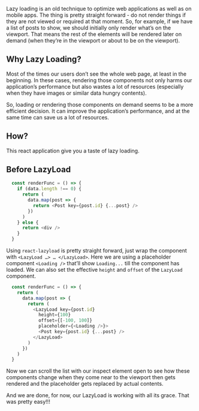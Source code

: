 Lazy loading is an old technique to optimize web applications as well as on mobile apps. The thing is pretty straight forward - do not render things if they are not viewed or required at that moment. So, for example, if we have a list of posts to show, we should initially only render what’s on the viewport. That means the rest of the elements will be rendered later on demand (when they’re in the viewport or about to be on the viewport).

## Why Lazy Loading?

Most of the times our users don’t see the whole web page, at least in the beginning. In these cases, rendering those components not only harms our application’s performance but also wastes a lot of resources (especially when they have images or similar data hungry contents). 

So, loading or rendering those components on demand seems to be a more efficient decision. It can improve the application’s performance, and at the same time can save us a lot of resources.

## How?

This react application give you a taste of lazy loading.

## Before LazyLoad

```js
  const renderFunc = () => {
    if (data.length !== 0) {
      return (
        data.map(post => {
          return <Post key={post.id} {...post} />
        })
      )
    } else {
      return <div />
    }
  }
```

Using `react-lazyload` is pretty straight forward, just wrap the component with `<LazyLoad …> … </LazyLoad>`. Here we are using a placeholder component `<Loading />` that’ll show `Loading...` till the component has loaded. We can also set the effective `height` and `offset` of the `LazyLoad` component.

```js
  const renderFunc = () => {
    return (
      data.map(post => {
        return (
          <LazyLoad key={post.id}
            height={100}
            offset={[-100, 100]}
            placeholder={<Loading />}>
            <Post key={post.id} {...post} />
          </LazyLoad>
        )
      })
    )
  }
```

Now we can scroll the list with our inspect element open to see how these components change when they come near to the viewport then gets rendered and the placeholder gets replaced by actual contents.

And we are done, for now, our LazyLoad is working with all its grace. That was pretty easy!!!
